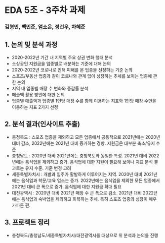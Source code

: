 # EDA 5조 - 3주차 과제
### 김형민, 백민준, 엄소은, 정건우, 차혜준

## 1. 논의 및 분석 과정
- 2020-2022년 기간 내 지역별 주요 상권 변화 행태 분석
- 소상공인 지원금을 업종별로 배분하는 기준에 대해 논의
- 2020-2022년 코로나로 인해 피해를 본 업종을 선정하는 기준 논의
- 스포츠/부동산 업종과 같이 코로나와 관계 없이 성장하는 추세를 보이는 업종에 관한 논의
- 지역 내 업종별 매장 수 변화와 증감률 분석
- 매출액 활용 방안에 대한 논의
- 업종별 매출액과 업종별 1인당 매장 수를 함께 이용하는 지표와 1인당 매장 수만을 이용하는 지표 2가지 선정 

## 2. 분석 결과(인사이트 추출)
- 충청북도 : 스포츠 업종을 제외하고 모든 업종에서 공통적으로 2021년에는 2020년 대비 감소, 2022년에는 2021년 대비 증가하는 경향. 지원금은 대부분 축소/유지 수준
- 충청남도 : 2020년 대비 2021년에는 충청북도와 동일한 특성. 2021년 대비 2022년에는 음식업을 제외하고 증가. 음식업에 대한 지원이 필요해 보이나 지표 분석 결과로는 유지 수준. 기준 변경 고려
- 세종특별자치시 : 개발과 입주가 활발하게 이루어지는 지역. 2020년 대비 2021년에는 음식업과 학문/교육 업소는 증가. 2022년에는 음식업을 제외한 모든 업종에서 2021년 대비 큰 폭으로 증가. 음식업에 대한 지원금 확대 필요
- 대전광역시 : 2020년 대비 2021년 매장 수 큰 폭으로 감소. 2021년 대비 2022년에는 음식업과 숙박업을 제외하고 회복하는 추세. 특히 스포츠 업종의 성장이 매우 가파른 편. 

## 3. 프로젝트 정리
- 충청북도/충청남도/세종특별자치시/대전광역시를 대상으로 위 분석과 논의를 진행